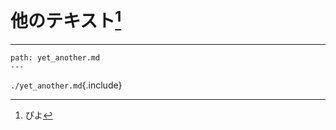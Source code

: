 # 他のテキスト[^17]

---

```include
path: yet_another.md
---
```
`./yet_another.md`{.include}

[^17]: ぴよ
